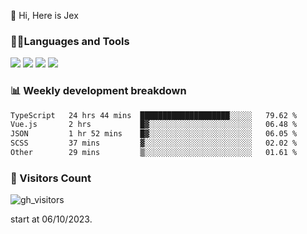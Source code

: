  👋 Hi, Here is Jex

 

### 🧑‍💻Languages and Tools

<code><a href="https://react.dev"><img src="https://api.iconify.design/logos:react.svg" /></a></code>
<code><a href="https://github.com/vuejs/core"><img src="https://api.iconify.design/logos:vue.svg" /></a></code> 
<code><a href="https://github.com/microsoft/TypeScript"><img src="https://api.iconify.design/logos:typescript-icon.svg" /></a></code>
<code><a href="https://threejs.org/"><img src="https://api.iconify.design/logos:threejs.svg" /></a></code>

### 📊 Weekly development breakdown

<!--START_SECTION:waka-->

```txt
TypeScript   24 hrs 44 mins  ████████████████████░░░░░   79.62 %
Vue.js       2 hrs           █▓░░░░░░░░░░░░░░░░░░░░░░░   06.48 %
JSON         1 hr 52 mins    █▓░░░░░░░░░░░░░░░░░░░░░░░   06.05 %
SCSS         37 mins         ▓░░░░░░░░░░░░░░░░░░░░░░░░   02.02 %
Other        29 mins         ▒░░░░░░░░░░░░░░░░░░░░░░░░   01.61 %
```

<!--END_SECTION:waka-->


### 👀 Visitors Count

![gh_visitors](https://profile-counter.glitch.me/jexlau/count.svg)

start at 06/10/2023.
